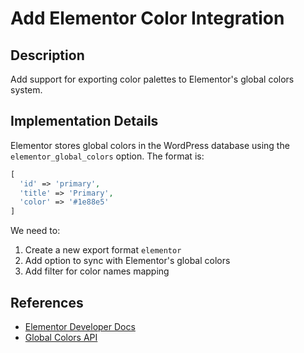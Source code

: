 # Add Elementor Color Integration

## Description
Add support for exporting color palettes to Elementor's global colors system.

## Implementation Details
Elementor stores global colors in the WordPress database using the `elementor_global_colors` option. The format is:

```php
[
  'id' => 'primary',
  'title' => 'Primary',
  'color' => '#1e88e5'
]
```

We need to:
1. Create a new export format `elementor`
2. Add option to sync with Elementor's global colors
3. Add filter for color names mapping

## References
- [Elementor Developer Docs](https://developers.elementor.com/)
- [Global Colors API](https://developers.elementor.com/global-colors/)
